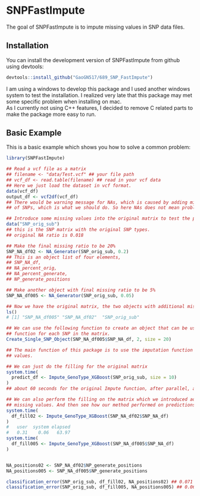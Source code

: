
# SNPFastImpute

<!-- badges: start -->
<!-- badges: end -->

The goal of SNPFastImpute is to impute missing values in SNP data files. 

## Installation

You can install the development version of SNPFastImpute from github using devtools:

``` r
devtools::install_github("GaoGN517/689_SNP_FastImpute")
```

I am using a windows to develop this package and I used another windows system to test the installation. 
I realized very late that this package may met some specific problem when installing on mac.  
As I currently not using C++ features, I decided to remove C related parts to make the package more easy to run. 


## Basic Example

This is a basic example which shows you how to solve a common problem:

``` r
library(SNPFastImpute)

## Read a vcf file as a matrix
## filename <- "data/Test.vcf" ## your file path
## vcf_df <- read.table(filename) ## read in your vcf data 
## Here we just load the dataset in vcf format.
data(vcf_df)
output_df <- vcf2df(vcf_df)
## There would be warning message for NAs, which is caused by adding missing positions
## of SNPs, which is what we should do. So here NAs does not mean problem. 

## Introduce some missing values into the original matrix to test the performance
data("SNP_orig_sub")
## this is the SNP matrix with the original SNP types.
## original NA ratio is 0.018

## Make the final missing ratio to be 20%
SNP_NA_df02 <- NA_Generator(SNP_orig_sub, 0.2)
## This is an object list of four elements, 
## SNP_NA_df, 
## NA_percent_orig,
## NA_percent_generate,
## NP_generate_positions

## Make another object with final missing ratio to be 5%
SNP_NA_df005 <- NA_Generator(SNP_orig_sub, 0.05)

## Now we have the original matrix, the two objects with additional missing values.
ls()
# [1] "SNP_NA_df005" "SNP_NA_df02"  "SNP_orig_sub"

## We can use the following function to create an object that can be used in the imputation 
## function for each SNP in the matrix.
Create_Single_SNP_Object(SNP_NA_df005$SNP_NA_df, 2, size = 20)

## The main function of this package is to use the imputation function to fill in the missing
## values.

## We can just do the filling for the original matrix
system.time(
  predict_df <- Impute_GenoType_XGBoost(SNP_orig_sub, size = 10)
)
## about 60 seconds for the original Impute function, after parallel, around 10 seconds.

## We can also perform the filling on the matrix which we introduced additional 
## missing values. And then see how our method performed on predictions. 
system.time(
  df_fill02 <- Impute_GenoType_XGBoost(SNP_NA_df02$SNP_NA_df)
)
#   user  system elapsed 
#   0.31    0.06   63.97
system.time(
  df_fill005 <- Impute_GenoType_XGBoost(SNP_NA_df005$SNP_NA_df)
)


NA_positions02 <- SNP_NA_df02$NP_generate_positions
NA_positions005 <- SNP_NA_df005$NP_generate_positions

classification_error(SNP_orig_sub, df_fill02, NA_positions02) ## 0.071
classification_error(SNP_orig_sub, df_fill005, NA_positions005) ## 0.061
```

